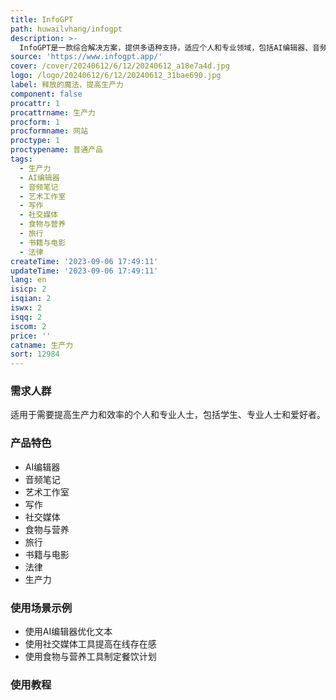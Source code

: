 ```yaml
---
title: InfoGPT
path: huwailvhang/infogpt
description: >-
  InfoGPT是一款综合解决方案，提供多语种支持，适应个人和专业领域，包括AI编辑器、音频笔记、艺术工作室、写作、社交媒体、食物与营养、旅行、书籍与电影、法律、生产力等功能，旨在提高用户的生产力和效率。早鸟价10美元/月，享受无限请求和优先支持。
source: 'https://www.infogpt.app/'
cover: /cover/20240612/6/12/20240612_a18e7a4d.jpg
logo: /logo/20240612/6/12/20240612_31bae690.jpg
label: 释放的魔法，提高生产力
component: false
procattr: 1
procattrname: 生产力
procform: 1
procformname: 网站
proctype: 1
proctypename: 普通产品
tags:
  - 生产力
  - AI编辑器
  - 音频笔记
  - 艺术工作室
  - 写作
  - 社交媒体
  - 食物与营养
  - 旅行
  - 书籍与电影
  - 法律
createTime: '2023-09-06 17:49:11'
updateTime: '2023-09-06 17:49:11'
lang: en
isicp: 2
isqian: 2
iswx: 2
isqq: 2
iscom: 2
price: ''
catname: 生产力
sort: 12984
---
```




### 需求人群
适用于需要提高生产力和效率的个人和专业人士，包括学生、专业人士和爱好者。

### 产品特色
- AI编辑器
- 音频笔记
- 艺术工作室
- 写作
- 社交媒体
- 食物与营养
- 旅行
- 书籍与电影
- 法律
- 生产力

### 使用场景示例
- 使用AI编辑器优化文本
- 使用社交媒体工具提高在线存在感
- 使用食物与营养工具制定餐饮计划

### 使用教程


  
